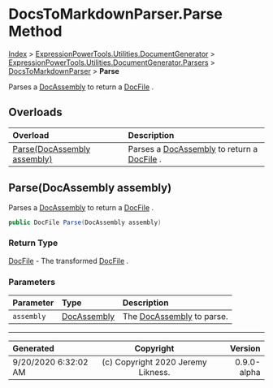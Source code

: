 ﻿# DocsToMarkdownParser.Parse Method

[Index](../index.md) > [ExpressionPowerTools.Utilities.DocumentGenerator](ExpressionPowerTools.Utilities.DocumentGenerator.a.md) > [ExpressionPowerTools.Utilities.DocumentGenerator.Parsers](ExpressionPowerTools.Utilities.DocumentGenerator.Parsers.n.md) > [DocsToMarkdownParser](ExpressionPowerTools.Utilities.DocumentGenerator.Parsers.DocsToMarkdownParser.cs.md) > **Parse**

Parses a [DocAssembly](ExpressionPowerTools.Utilities.DocumentGenerator.Hierarchy.DocAssembly.cs.md) to return a [DocFile](ExpressionPowerTools.Utilities.DocumentGenerator.Markdown.DocFile.cs.md) .

## Overloads

| Overload | Description |
| :-- | :-- |
| [Parse(DocAssembly assembly)](#parsedocassembly-assembly) | Parses a [DocAssembly](ExpressionPowerTools.Utilities.DocumentGenerator.Hierarchy.DocAssembly.cs.md) to return a [DocFile](ExpressionPowerTools.Utilities.DocumentGenerator.Markdown.DocFile.cs.md) . |
## Parse(DocAssembly assembly)

Parses a [DocAssembly](ExpressionPowerTools.Utilities.DocumentGenerator.Hierarchy.DocAssembly.cs.md) to return a [DocFile](ExpressionPowerTools.Utilities.DocumentGenerator.Markdown.DocFile.cs.md) .

```csharp
public DocFile Parse(DocAssembly assembly)
```

### Return Type

 [DocFile](ExpressionPowerTools.Utilities.DocumentGenerator.Markdown.DocFile.cs.md)  - The transformed [DocFile](ExpressionPowerTools.Utilities.DocumentGenerator.Markdown.DocFile.cs.md) .

### Parameters

| Parameter | Type | Description |
| :-- | :-- | :-- |
| `assembly` | [DocAssembly](ExpressionPowerTools.Utilities.DocumentGenerator.Hierarchy.DocAssembly.cs.md) | The [DocAssembly](ExpressionPowerTools.Utilities.DocumentGenerator.Hierarchy.DocAssembly.cs.md) to parse. |



---

| Generated | Copyright | Version |
| :-- | :-: | --: |
| 9/20/2020 6:32:02 AM | (c) Copyright 2020 Jeremy Likness. | 0.9.0-alpha |
